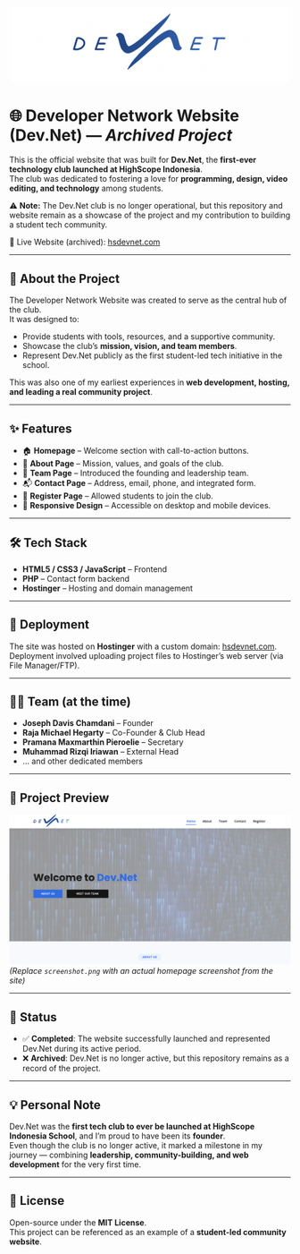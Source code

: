 <p align="center">
  <img src="devnet-cover.png" alt="DevNet Logo" width="500"/>
</p>

# 🌐 Developer Network Website (Dev.Net) — *Archived Project*

This is the official website that was built for **Dev.Net**, the **first-ever technology club launched at HighScope Indonesia**.  
The club was dedicated to fostering a love for **programming, design, video editing, and technology** among students.

⚠️ **Note:** The Dev.Net club is no longer operational, but this repository and website remain as a showcase of the project and my contribution to building a student tech community.

🔗 Live Website (archived): [hsdevnet.com](https://hsdevnet.com)

---

## 📖 About the Project
The Developer Network Website was created to serve as the central hub of the club.  
It was designed to:
- Provide students with tools, resources, and a supportive community.  
- Showcase the club’s **mission, vision, and team members**.  
- Represent Dev.Net publicly as the first student-led tech initiative in the school.  

This was also one of my earliest experiences in **web development, hosting, and leading a real community project**.

---

## ✨ Features
- 🏠 **Homepage** – Welcome section with call-to-action buttons.  
- 📖 **About Page** – Mission, values, and goals of the club.  
- 👥 **Team Page** – Introduced the founding and leadership team.  
- 📬 **Contact Page** – Address, email, phone, and integrated form.  
- 📝 **Register Page** – Allowed students to join the club.  
- 📱 **Responsive Design** – Accessible on desktop and mobile devices.  

---

## 🛠️ Tech Stack
- **HTML5 / CSS3 / JavaScript** – Frontend  
- **PHP** – Contact form backend  
- **Hostinger** – Hosting and domain management  

---

## 🚀 Deployment
The site was hosted on **Hostinger** with a custom domain: [hsdevnet.com](https://hsdevnet.com).  
Deployment involved uploading project files to Hostinger’s web server (via File Manager/FTP).  

---

## 👨‍💻 Team (at the time)
- **Joseph Davis Chamdani** – Founder  
- **Raja Michael Hegarty** – Co-Founder & Club Head  
- **Pramana Maxmarthin Pieroelie** – Secretary  
- **Muhammad Rizqi Iriawan** – External Head  
- … and other dedicated members  

---

## 📸 Project Preview
![Dev.Net Website Preview](preview.png)  
*(Replace `screenshot.png` with an actual homepage screenshot from the site)*

---

## 📜 Status
- ✅ **Completed**: The website successfully launched and represented Dev.Net during its active period.  
- ❌ **Archived**: Dev.Net is no longer active, but this repository remains as a record of the project.  

---

## 💡 Personal Note
Dev.Net was the **first tech club to ever be launched at HighScope Indonesia School**, and I’m proud to have been its **founder**.  
Even though the club is no longer active, it marked a milestone in my journey — combining **leadership, community-building, and web development** for the very first time.  

---

## 📜 License
Open-source under the **MIT License**.  
This project can be referenced as an example of a **student-led community website**.